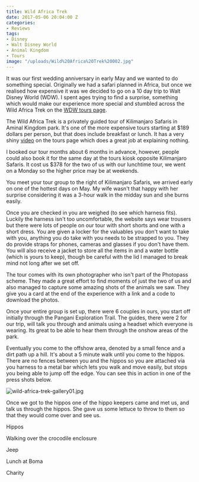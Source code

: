 ```yaml
---
title: Wild Africa Trek
date: 2017-05-06 20:04:00 Z
categories:
- Reviews
tags:
- Disney
- Walt Disney World
- Animal Kingdom
- Tours
image: "/uploads/Wild%20Africa%20Trek%20002.jpg"
---
```


It was our first wedding anniversary in early May and we wanted to do something special. Originally we had a safari planned in Africa, but once we realised how expensive it was we decided to go on a 10 day trip to Walt Disney World (WDW). I spent ages trying to find a surprise, something which would make our experience more special and stumbled across the Wild Africa Trek on the [WDW tours page](https://disneyworld.disney.go.com/events-tours/).

The Wild Africa Trek is a privately guided tour of Kilimanjaro Safaris in Aminal Kingdom park. It's one of the more expensive tours starting at $189 dollars per person, but that does include breakfast or lunch. It has a very shiny [video](https://disneyworld.disney.go.com/events-tours/animal-kingdom/wild-africa-trek/#detailsMediaPlayer=1/0/0/0) on the tours page which does a great job at explaining nothing. 

I booked our tour months about 6 months in advance, however, people could also book it for the same day at the tours kiosk opposite Kilimanjaro Safaris. It cost us $378 for the two of us with our lunchtime tour, we went on a Monday so the higher price may be at weekends.

You meet your tour group to the right of Kilimanjaro Safaris, we arrived early on one of the hottest days on May. My wife wasn't that happy with her surprise considering it was a 3-hour walk in the midday sun and she burns easily.

Once you are checked in you are weighed (to see which harness fits). Luckily the harness isn't too uncomfortable, the website says wear trousers but there were lots of people on our tour with short shorts and one with a short dress. You are given a locker for the valuables you don't want to take with you, anything you do take with you needs to be strapped to you. They do provide straps for phones, cameras and glasses if you don't have them. You will also receive a jacket to store all the items in and a water bottle (which is yours to keep), though be careful with the lid I managed to break mind not long after we set off.

The tour comes with its own photographer who isn't part of the Photopass scheme. They made a great effort to find moments of just the two of us and also managed to capture some amazing shots of the animals we saw. They give you a card at the end of the experience with a link and a code to download the photos.

Once your entire group is set up, there were 6 couples in ours, you start off initially through the Pangani Exploration Trail. The guides, there were 2 for our trip, will talk you through and animals using a headset which everyone is wearing. Its great to be able to hear them through the onshow areas of the park.

Eventually you come to the offshow area, denoted by a small fence and a dirt path up a hill. It's about a 5 minute walk until you come to the hippos. There are no fences between you and the hippos so you are attached via you harness to a metal bar which lets you walk and move easily, but stops you being able to jump off the edge. You can see this in action in one of the press shots below.

![wild-africa-trek-gallery01.jpg](/uploads/wild-africa-trek-gallery01.jpg)

Once we got to the hippos one of the hippo keepers came and met us, and talk us through the hippos. She gave us some lettuce to throw to them so that they would come over and see us.




Hippos

Walking over the crocodile enclosure

Jeep

Lunch at Boma

Charity



